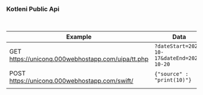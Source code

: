 ### Kotleni Public Api
<br>

| Example  | Data | Description |
| -----------| -- | ------------- |
| GET https://uniconq.000webhostapp.com/uipa/tt.php | `?dateStart=2021-10-17&dateEnd=2021-10-20`  | Get my timetable |
| POST https://uniconq.000webhostapp.com/swift/ | `{"source" : "print(10)"}` | Run swift code |
|   |  |
